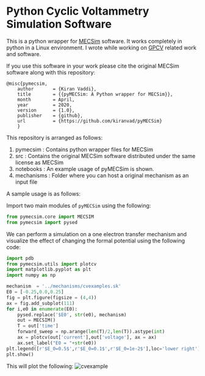 Python Cyclic Voltammetry Simulation Software
=======================================
This is a python wrapper for [MECSim](http://www.garethkennedy.net/MECSim.html) software.
It works completely in python in a Linux environment. I wrote while working on [GPCV](https://github.com/kiranvad/gpcv) related work and software. 

If you use this software in your work please cite the original MECSim software along with this repository:
```
@misc{pymecsim,
    author       = {Kiran Vaddi},
    title        = {{pyMECSim: A Python wrapper for MECSim}},
    month        = April,
    year         = 2020,
    version      = {1.0},
    publisher    = {github},
    url          = {https://github.com/kiranvad/pyMECSim}
    }
```

This repository is arranged as follows:
1. pymecsim :  Contains python wrapper files for MECSim
2. src  : Contains the original MECSim software distributed under the same license as MECSim
3. notebooks :  An example usage of pyMECSim is shown.
4. mechanisms : Folder where you can host a original mechanism as an input file 

A sample usage is as follows:

Import two main modules of `pyMECSim` using the following: 
```python
from pymecsim.core import MECSIM
from pymecsim import pysed
```
We can perform a simulation on a one electron transfer mechanism and visualize the effect of changing the formal potential using the following code:

```python
import pdb
from pymecsim.utils import plotcv
import matplotlib.pyplot as plt
import numpy as np

mechanism  = '../mechanisms/cvexamples.sk'
E0 = [-0.25,0.0,0.25]
fig = plt.figure(figsize = (4,4))
ax = fig.add_subplot(111)
for i,e0 in enumerate(E0):
    pysed.replace('$E0', str(e0), mechanism)
    out = MECSIM()
    T = out['time']
    forward_sweep = np.arange(len(T)/2,len(T)).astype(int)
    ax = plotcv(out['current'],out['voltage'], ax = ax)
    ax.set_label("E0 = "+str(e0))
plt.legend([r'$E_0=0.5$',r'$E_0=0.1$',r'$E_0=1e-2$'],loc='lower right')
plt.show()
```

This will plot the following:
![cvexample](noteboos/cvexample.png)
